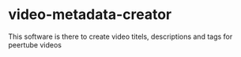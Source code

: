 # video-metadata-creator
This software is there to create video titels, descriptions and tags for peertube videos
